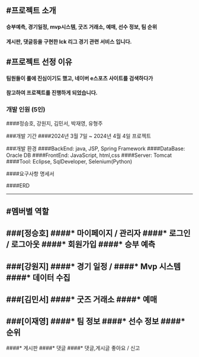 #프로젝트 소개
---
#### 승부예측, 경기일정, mvp시스템, 굿즈 거래소, 예매, 선수 정보, 팀 순위
#### 게시판, 댓글등을 구현한 lck 리그 경기 관련 서비스 입니다.

#프로젝트 선정 이유
---
#### 팀원들이 롤에 진심이기도 했고, 네이버 e스포츠 사이트를 검색하다가 
#### 참고하여 프로젝트를 진행하게 되었습니다.

### 개발 인원 (5인)
####정승호, 강원지, 김민서, 박재영, 유형주

###개발 기간
####2024년 3월 7일 ~ 2024년 4월 4일 프로젝트 

###개발 환경
####BackEnd: java, JSP, Spring Framework
####DataBase: Oracle DB
####FrontEnd: JavaScript, html,css
####Server: Tomcat
####Tool: Eclipse, SqlDeveloper, Selenium(Python)

####요구사항 명세서 


####ERD

---

#멤버별 역할
---
###[정승호]
####* 마이페이지 / 관리자
####* 로그인 / 로그아웃
####* 회원가입
####* 승부 예측
---
###[강원지]
####* 경기 일정 / 
####* Mvp 시스템
####* 데이터 수집
---
###[김민서]
####* 굿즈 거래소
####* 예매
---
###[이재영]
####* 팀 정보
####* 선수 정보
####* 순위
---
####* 게시판
####* 댓글
####* 댓글,게시글 좋아요 / 신고
